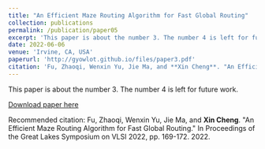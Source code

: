 ```yaml
---
title: "An Efficient Maze Routing Algorithm for Fast Global Routing"
collection: publications
permalink: /publication/paper05
excerpt: 'This paper is about the number 3. The number 4 is left for future work.'
date: 2022-06-06
venue: 'Irvine, CA, USA'
paperurl: 'http://gyowlot.github.io/files/paper3.pdf'
citation: 'Fu, Zhaoqi, Wenxin Yu, Jie Ma, and **Xin Cheng**. "An Efficient Maze Routing Algorithm for Fast Global Routing." In Proceedings of the Great Lakes Symposium on VLSI 2022, pp. 169-172. 2022.'
---
```

This paper is about the number 3. The number 4 is left for future work.

[Download paper here](http://gyowlot.github.io/files/paper3.pdf)

Recommended citation: Fu, Zhaoqi, Wenxin Yu, Jie Ma, and **Xin Cheng**. "An Efficient Maze Routing Algorithm for Fast Global Routing." In Proceedings of the Great Lakes Symposium on VLSI 2022, pp. 169-172. 2022.
